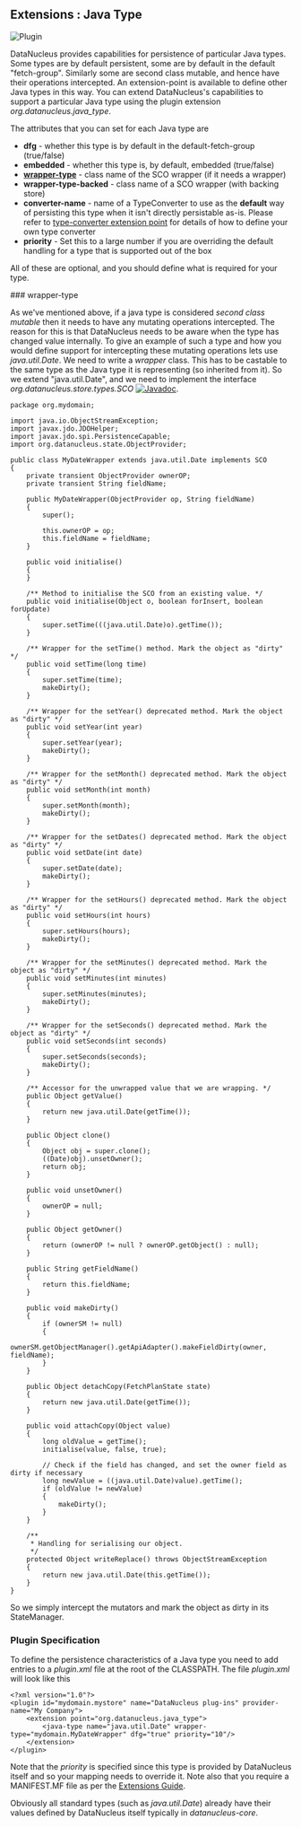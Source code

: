 <head><title>Extensions : Java Type</title></head>

## Extensions : Java Type
![Plugin](../images/nucleus_plugin.gif)

DataNucleus provides capabilities for persistence of particular Java types. Some types are
by default persistent, some are by default in the default "fetch-group". Similarly some are
second class mutable, and hence have their operations intercepted. An extension-point is
available to define other Java types in this way. You can extend DataNucleus's capabilities to support a particular Java type 
using the plugin extension *org.datanucleus.java_type*.

The attributes that you can set for each Java type are


* __dfg__ - whether this type is by default in the default-fetch-group (true/false)
* __embedded__ - whether this type is, by default, embedded (true/false)
* __[wrapper-type](#wrapper-type)__ - class name of the SCO wrapper (if it needs a wrapper)
* __wrapper-type-backed__ - class name of a SCO wrapper (with backing store)
* __converter-name__ - name of a TypeConverter to use as the __default__ way of persisting this type when it isn't directly persistable as-is. 
Please refer to [type-converter extension point](type_converter.html) for details of how to define your own type converter
* __priority__ - Set this to a large number if you are overriding the default handling for a type that is supported out of the box

All of these are optional, and you should define what is required for your type.

<a name="wrapper-type"/>
### wrapper-type

As we've mentioned above, if a java type is considered _second class mutable_ then it needs to have any mutating operations intercepted. 
The reason for this is that DataNucleus needs to be aware when the type has changed value internally. To give an example of such a type
and how you would define support for intercepting these mutating operations lets use _java.util.Date_. We need to write a _wrapper_ class. 
This has to be castable to the same type as the Java type it is representing (so inherited from it).
So we extend "java.util.Date", and we need to implement the interface _org.datanucleus.store.types.SCO_
[![Javadoc](../images/javadoc.gif)](http://www.datanucleus.org/javadocs/core/latest/org/datanucleus/store/types/SCO.html).


    package org.mydomain;
    
    import java.io.ObjectStreamException;
    import javax.jdo.JDOHelper;
    import javax.jdo.spi.PersistenceCapable;
    import org.datanucleus.state.ObjectProvider;
    
    public class MyDateWrapper extends java.util.Date implements SCO
    {
        private transient ObjectProvider ownerOP;
        private transient String fieldName;
    
        public MyDateWrapper(ObjectProvider op, String fieldName)
        {
            super();
    
            this.ownerOP = op;
            this.fieldName = fieldName;
        }
    
        public void initialise()
        {
        }
    
        /** Method to initialise the SCO from an existing value. */
        public void initialise(Object o, boolean forInsert, boolean forUpdate)
        {
            super.setTime(((java.util.Date)o).getTime());
        }
    
        /** Wrapper for the setTime() method. Mark the object as "dirty" */
        public void setTime(long time)
        {
            super.setTime(time);
            makeDirty();
        }
    
        /** Wrapper for the setYear() deprecated method. Mark the object as "dirty" */
        public void setYear(int year)
        {
            super.setYear(year);
            makeDirty();
        }

        /** Wrapper for the setMonth() deprecated method. Mark the object as "dirty" */
        public void setMonth(int month)
        {
            super.setMonth(month);
            makeDirty();
        }
    
        /** Wrapper for the setDates() deprecated method. Mark the object as "dirty" */
        public void setDate(int date)
        {
            super.setDate(date);
            makeDirty();
        }
    
        /** Wrapper for the setHours() deprecated method. Mark the object as "dirty" */
        public void setHours(int hours)
        {
            super.setHours(hours);
            makeDirty();
        }
    
        /** Wrapper for the setMinutes() deprecated method. Mark the object as "dirty" */
        public void setMinutes(int minutes)
        {
            super.setMinutes(minutes);
            makeDirty();
        }
    
        /** Wrapper for the setSeconds() deprecated method. Mark the object as "dirty" */
        public void setSeconds(int seconds)
        {
            super.setSeconds(seconds);
            makeDirty();
        }
    
        /** Accessor for the unwrapped value that we are wrapping. */
        public Object getValue()
        {
            return new java.util.Date(getTime());
        }
    
        public Object clone()
        {
            Object obj = super.clone();
            ((Date)obj).unsetOwner();
            return obj;
        }
    
        public void unsetOwner()
        {
            ownerOP = null;
        }
    
        public Object getOwner()
        {
            return (ownerOP != null ? ownerOP.getObject() : null);
        }
    
        public String getFieldName()
        {
            return this.fieldName;
        }
    
        public void makeDirty()
        {
            if (ownerSM != null)
            {
                ownerSM.getObjectManager().getApiAdapter().makeFieldDirty(owner, fieldName);
            }
        }
    
        public Object detachCopy(FetchPlanState state)
        {
            return new java.util.Date(getTime());
        }
    
        public void attachCopy(Object value)
        {
            long oldValue = getTime();
            initialise(value, false, true);

            // Check if the field has changed, and set the owner field as dirty if necessary
            long newValue = ((java.util.Date)value).getTime();
            if (oldValue != newValue)
            {
                makeDirty();
            }
        }
    
        /**
         * Handling for serialising our object.
         */
        protected Object writeReplace() throws ObjectStreamException
        {
            return new java.util.Date(this.getTime());
        }
    }


So we simply intercept the mutators and mark the object as dirty in its StateManager.

### Plugin Specification

To define the persistence characteristics of a Java type you need to add entries to a _plugin.xml_ file at the root of the CLASSPATH. 
The file _plugin.xml_ will look like this

	<?xml version="1.0"?>
	<plugin id="mydomain.mystore" name="DataNucleus plug-ins" provider-name="My Company">
    	<extension point="org.datanucleus.java_type">
        	<java-type name="java.util.Date" wrapper-type="mydomain.MyDateWrapper" dfg="true" priority="10"/>
	    </extension>
	</plugin>

Note that the _priority_ is specified since this type is provided by DataNucleus itself and so your mapping needs to override it.
Note also that you require a MANIFEST.MF file as per the [Extensions Guide](index.html).

Obviously all standard types (such as _java.util.Date_) already have their values defined by DataNucleus itself typically in _datanucleus-core_.

